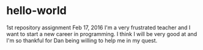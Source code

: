 # hello-world
1st repository assignment Feb 17, 2016
I'm a very frustrated teacher and I want to start a new career in programming. I think I will be very good at and I'm so thankful for Dan being willing to help me in my quest.
